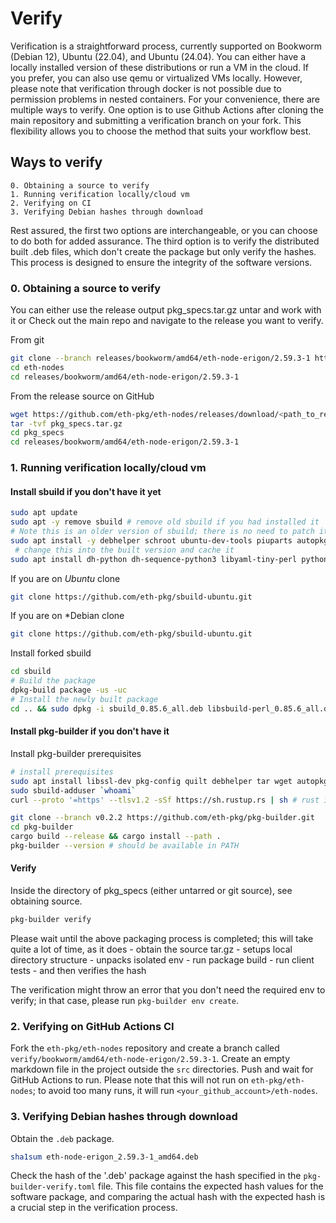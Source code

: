# Verify

Verification is a straightforward process, currently supported on Bookworm (Debian 12), Ubuntu (22.04), and Ubuntu (24.04). You can either have a locally installed version of these distributions or run a VM in the cloud. If you prefer, you can also use qemu or virtualized VMs locally. However, please note that verification through docker is not possible due to permission problems in nested containers. 
For your convenience, there are multiple ways to verify. One option is to use Github Actions after cloning the main repository and submitting a verification branch on your fork. This flexibility allows you to choose the method that suits your workflow best.


## Ways to verify 

    0. Obtaining a source to verify
    1. Running verification locally/cloud vm
    2. Verifying on CI
    3. Verifying Debian hashes through download

Rest assured, the first two options are interchangeable, or you can choose to do both for added assurance. The third option is to verify the distributed built .deb files, which don't create the package but only verify the hashes. This process is designed to ensure the integrity of the software versions.

### 0. Obtaining a source to verify 

You can either use the release output pkg_specs.tar.gz untar and work with it or 
Check out the main repo and navigate to the release you want to verify. 

From git 

```bash
git clone --branch releases/bookworm/amd64/eth-node-erigon/2.59.3-1 https://github.com/eth-pkg/eth-nodes.git 
cd eth-nodes
cd releases/bookworm/amd64/eth-node-erigon/2.59.3-1
```

From the release source on GitHub 

```bash
wget https://github.com/eth-pkg/eth-nodes/releases/download/<path_to_release>/pkg_specs.tar.gz
tar -tvf pkg_specs.tar.gz
cd pkg_specs
cd releases/bookworm/amd64/eth-node-erigon/2.59.3-1
```

### 1. Running verification locally/cloud vm


#### Install sbuild if you don't have it yet
```bash 
sudo apt update
sudo apt -y remove sbuild # remove old sbuild if you had installed it
# Note this is an older version of sbuild; there is no need to patch it yet
sudo apt install -y debhelper schroot ubuntu-dev-tools piuparts autopkgtest vmdb2 qemu-system-x86 pkg-config libssl-dev uidmap lifeless-df-perl libmime-lite-perl
 # change this into the built version and cache it
sudo apt install dh-python dh-sequence-python3 libyaml-tiny-perl python3-all            
```

If you are on *Ubuntu* clone 

```bash
git clone https://github.com/eth-pkg/sbuild-ubuntu.git
```

If you are on *Debian clone 

```bash 
git clone https://github.com/eth-pkg/sbuild-ubuntu.git
```

Install forked sbuild
```bash
cd sbuild 
# Build the package
dpkg-build package -us -uc  
# Install the newly built package 
cd .. && sudo dpkg -i sbuild_0.85.6_all.deb libsbuild-perl_0.85.6_all.deb            
```

#### Install pkg-builder if you don't have it
Install pkg-builder prerequisites

```bash
# install prerequisites
sudo apt install libssl-dev pkg-config quilt debhelper tar wget autopkgtest vmdb2 qemu-system-x86 git-lfs
sudo sbuild-adduser `whoami`
curl --proto '=https' --tlsv1.2 -sSf https://sh.rustup.rs | sh # rust if you don't have it
```

```bash 
git clone --branch v0.2.2 https://github.com/eth-pkg/pkg-builder.git
cd pkg-builder 
cargo build --release && cargo install --path .
pkg-builder --version # should be available in PATH
```


#### Verify 

Inside the directory of pkg_specs (either untarred or git source), see obtaining source.

```bash 
pkg-builder verify
```

Please wait until the above packaging process is completed; this will take quite a lot of time, as it does 
    - obtain the source tar.gz
    - setups local directory structure
    - unpacks isolated env
    - run package build
    - run client tests
    - and then verifies the hash    

The verification might throw an error that you don't need the required env to verify; in that case, please
run `pkg-builder env create`.

### 2. Verifying on GitHub Actions CI

Fork the `eth-pkg/eth-nodes` repository and create a branch called `verify/bookworm/amd64/eth-node-erigon/2.59.3-1`. Create an empty markdown file in the project outside the `src` directories. Push and wait for GitHub Actions to run.
Please note that this will not run on `eth-pkg/eth-nodes`; to avoid too many runs, it will run `<your_github_account>/eth-nodes`.

### 3. Verifying Debian hashes through download

Obtain the `.deb` package. 

```bash 
sha1sum eth-node-erigon_2.59.3-1_amd64.deb 
```

Check the hash of the '.deb' package against the hash specified in the `pkg-builder-verify.toml` file. This file contains the expected hash values for the software package, and comparing the actual hash with the expected hash is a crucial step in the verification process.